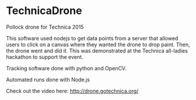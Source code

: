 # TechnicaDrone
Pollock drone for Technica 2015

This software used nodejs to get data points from a server that allowed users to click on a canvas where they wanted the drone
to drop paint. Then, the drone went and did it. This was demonstrated at the Technica all-ladies hackathon to support the event. 

Tracking software done with python and OpenCV.

Automated runs done with Node.js

Check out the video here: http://drone.gotechnica.org/
